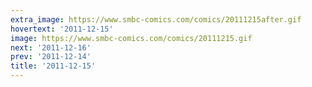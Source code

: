 ```yaml
---
extra_image: https://www.smbc-comics.com/comics/20111215after.gif
hovertext: '2011-12-15'
image: https://www.smbc-comics.com/comics/20111215.gif
next: '2011-12-16'
prev: '2011-12-14'
title: '2011-12-15'
---
```

